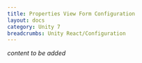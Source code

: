 ```yaml
---
title: Properties View Form Configuration
layout: docs
category: Unity 7
breadcrumbs: Unity React/Configuration
---
```

*content to be added*
